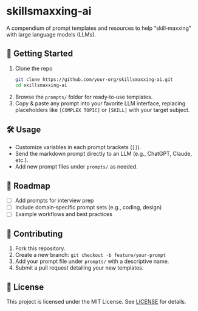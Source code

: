 # skillsmaxxing‑ai

A compendium of prompt templates and resources to help “skill‑maxxing” with large language models (LLMs).

## 🚀 Getting Started

1. Clone the repo  
   ```sh
   git clone https://github.com/your‑org/skillsmaxxing‑ai.git
   cd skillsmaxxing‑ai
   ```
2. Browse the `prompts/` folder for ready‑to‑use templates.  
3. Copy & paste any prompt into your favorite LLM interface, replacing placeholders like `[COMPLEX TOPIC]` or `[SKILL]` with your target subject.

## 🛠️ Usage

- Customize variables in each prompt brackets (`[]`).  
- Send the markdown prompt directly to an LLM (e.g., ChatGPT, Claude, etc.).  
- Add new prompt files under `prompts/` as needed.

## 🎯 Roadmap

- [ ] Add prompts for interview prep  
- [ ] Include domain‑specific prompt sets (e.g., coding, design)  
- [ ] Example workflows and best practices  

## 🤝 Contributing

1. Fork this repository.  
2. Create a new branch: `git checkout -b feature/your‑prompt`  
3. Add your prompt file under `prompts/` with a descriptive name.  
4. Submit a pull request detailing your new templates.

## 📄 License

This project is licensed under the MIT License. See [LICENSE](LICENSE) for details.
